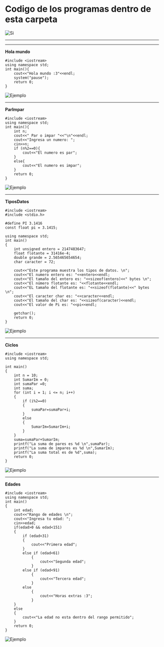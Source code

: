# Codigo de los programas dentro de esta carpeta  
![Si](https://github.com/UP210709/UP210709_CPP/blob/main/U1/Imagenes/Si.jpg)  

---
---
**Hola mundo**  
````
#include <iostream>
using namespace std;
int main(){
    cout<<"Hola mundo :3"<<endl;
    system("pause");
    return 0;
}
````  
![Ejemplo](https://github.com/UP210709/UP210709_CPP/blob/main/U1/Imagenes/Si.jpg)  

---
**ParImpar**
````
#include <iostream>
using namespace std;
int main(){
    int n;
    cout<<" Par o impar "<<"\n"<<endl;
    cout<<"Ingresa un numero: ";
    cin>>n;
    if (n%2==0){
        cout<<"El numero es par";
    }
    else{
        cout<<"El numero es impar";
    }
    return 0;
}
````
![Ejemplo](https://github.com/UP210709/UP210709_CPP/blob/main/U1/Imagenes/Si.jpg)   

---
**TiposDatos**
````
#include <iostream>
#include <stdio.h>

#define PI 3.1416
const float pi = 3.1415;

using namespace std;
int main() 
{
    int unsigned entero = 2147483647;
    float flotante = 31416e-4;
    double grande = 2.565465654654;
    char caracter = 72;

    cout<<"Este programa muestra los tipos de datos. \n";
    cout<<"El numero entero es: "<<entero<<endl;
    cout<<"El tamaño del entero es: "<<sizeof(entero)<<" bytes \n";
    cout<<"El número flotante es: "<<flotante<<endl;
    cout<<"EL tamaño del flotante es: "<<sizeof(flotante)<<" bytes \n";
    cout<<"El caracter char es: "<<caracter<<endl;
    cout<<"El tamaño del char es: "<<sizeof(caracter)<<endl;
    cout<<"El valor de Pi es: "<<pi<<endl;

    getchar();
    return 0;
}
````  
![Ejemplo](https://github.com/UP210709/UP210709_CPP/blob/main/U1/Imagenes/Si.jpg) 

---
**Ciclos**
````
#include <iostream>
using namespace std;

int main()
{
    int n = 10;
    int SumarIm = 0;
    int sumaPar =0;
    int suma;
    for (int i = 1; i <= n; i++)
    {
        if (i%2==0)
        {
            sumaPar=sumaPar+i;
        }
        else
        {
            SumarIm=SumarIm+i;
        }
    }
    suma=sumaPar+SumarIm;
    printf("La suma de pares es %d \n",sumaPar);
    printf("La suma de impares es %d \n",SumarIm);
    printf("La suma total es de %d",suma);
    return 0;
}
````  
![Ejemplo](https://github.com/UP210709/UP210709_CPP/blob/main/U1/Imagenes/Si.jpg)  

---
**Edades**
````
#include <iostream>
using namespace std;
int main()
{
    int edad;
    cout<<"Rango de edades \n";
    cout<<"Ingresa tu edad: ";
    cin>>edad;
    if(edad>0 && edad<151)
    {
        if (edad<31)
        {
            cout<<"Primera edad";
        }
        else if (edad<61)
            {
                cout<<"Segunda edad";    
            }
        else if (edad<91)
            {
                cout<<"Tercera edad";
            }
        else
            {
                cout<<"Horas extras :3";
            }
    }
    else
    {
        cout<<"La edad no esta dentro del rango permitido";
    }
    return 0;
}
````  
![Ejemplo](https://github.com/UP210709/UP210709_CPP/blob/main/U1/Imagenes/Si.jpg)  